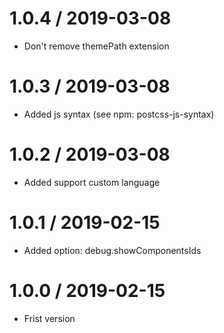 1.0.4 / 2019-03-08
===================

  * Don't remove themePath extension

1.0.3 / 2019-03-08
===================

  * Added js syntax (see npm: postcss-js-syntax)

1.0.2 / 2019-03-08
===================

  * Added support custom language

1.0.1 / 2019-02-15
===================

  * Added option: debug.showComponentsIds

1.0.0 / 2019-02-15
===================

  * Frist version